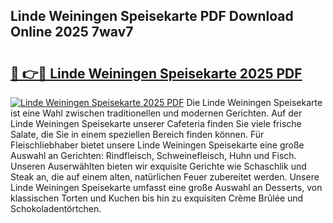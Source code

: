 ## Linde Weiningen Speisekarte PDF Download Online 2025 7wav7

# <h2><a href="http://gcef75.nevu.top/?p=Linde+Weiningen+Speisekarte">🔗 👉🔴 Linde Weiningen Speisekarte 2025 PDF</a></h2>

[![Linde Weiningen Speisekarte 2025 PDF](https://i.imgur.com/dBaPXMq.png)](http://gcef75.nevu.top/?p=Linde+Weiningen+Speisekarte)
Die Linde Weiningen Speisekarte ist eine Wahl zwischen traditionellen und modernen Gerichten. Auf der Linde Weiningen Speisekarte unserer Cafeteria finden Sie viele frische Salate, die Sie in einem speziellen Bereich finden können. Für Fleischliebhaber bietet unsere Linde Weiningen Speisekarte eine große Auswahl an Gerichten: Rindfleisch, Schweinefleisch, Huhn und Fisch. Unseren Auserwählten bieten wir exquisite Gerichte wie Schaschlik und Steak an, die auf einem alten, natürlichen Feuer zubereitet werden. Unsere Linde Weiningen Speisekarte umfasst eine große Auswahl an Desserts, von klassischen Torten und Kuchen bis hin zu exquisiten Crème Brûlée und Schokoladentörtchen.
